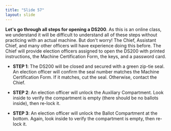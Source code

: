 ```yaml
---
title: "Slide 57"
layout: slide
---
```


**Let's go through all steps for opening a DS200**. As this is an online class, we understand it will be difficult to understand all of these steps without practicing with an actual machine. But don't worry! The Chief, Assistant Chief, and many other officers will have experience doing this before. The Chief will provide election officers assigned to open the DS200 with printed instructions, the Machine Certification Form, the keys, and a password card.

- **STEP 1**: The DS200 will be closed and secured with a green zip-tie seal. An election officer will confirm the seal number matches the Machine Certification Form. If it matches, cut the seal. Otherwise, contact the Chief.

- **STEP 2**: An election officer will unlock the Auxiliary Compartment. Look inside to verify the compartment is empty (there should be no ballots inside), then re-lock it.

- **STEP 3**: An election officer will unlock the Ballot Compartment at the bottom. Again, look inside to verify the compartment is empty, then re-lock it.